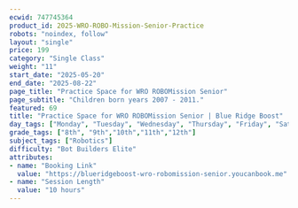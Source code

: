 ```yaml
---
ecwid: 747745364
product_id: 2025-WRO-ROBO-Mission-Senior-Practice
robots: "noindex, follow"
layout: "single"
price: 199
category: "Single Class"
weight: "11"
start_date: "2025-05-20"
end_date: "2025-08-22"
page_title: "Practice Space for WRO ROBOMission Senior"
page_subtitle: "Children born years 2007 - 2011."
featured: 69
title: "Practice Space for WRO ROBOMission Senior | Blue Ridge Boost"
day_tags: ["Monday", "Tuesday", "Wednesday", "Thursday", "Friday", "Saturday", "Sunday"]
grade_tags: ["8th", "9th","10th","11th","12th"]
subject_tags: ["Robotics"]
difficulty: "Bot Builders Elite"
attributes:
- name: "Booking Link"
  value: "https://blueridgeboost-wro-robomission-senior.youcanbook.me"
- name: "Session Length"
  value: "10 hours"
---
```

